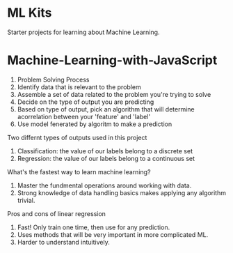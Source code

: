 # ML Kits

Starter projects for learning about Machine Learning.
# Machine-Learning-with-JavaScript

1. Problem Solving Process
2. Identify data that is relevant to the problem
3. Assemble a set of data related to the problem you're trying to solve
4. Decide on the type of output you are predicting 
5. Based on type of output, pick an algorithm that will determine acorrelation between your 'feature' and 'label'
6. Use model fenerated by algoritm to make a prediction

Two differnt types of outputs used in this project
1. Classification: the value of our labels belong to a discrete set
2. Regression: the value of our labels belong to a continuous set

What's the fastest way to learn machine learning?
1. Master the fundmental operations around working with data.
2. Strong knowledge of data handling basics makes applying any algorithm trivial.

Pros and cons of linear regression
1. Fast! Only train one time, then use for any prediction.
2. Uses methods that will be very important in more complicated ML.
3. Harder to understand intuitively.